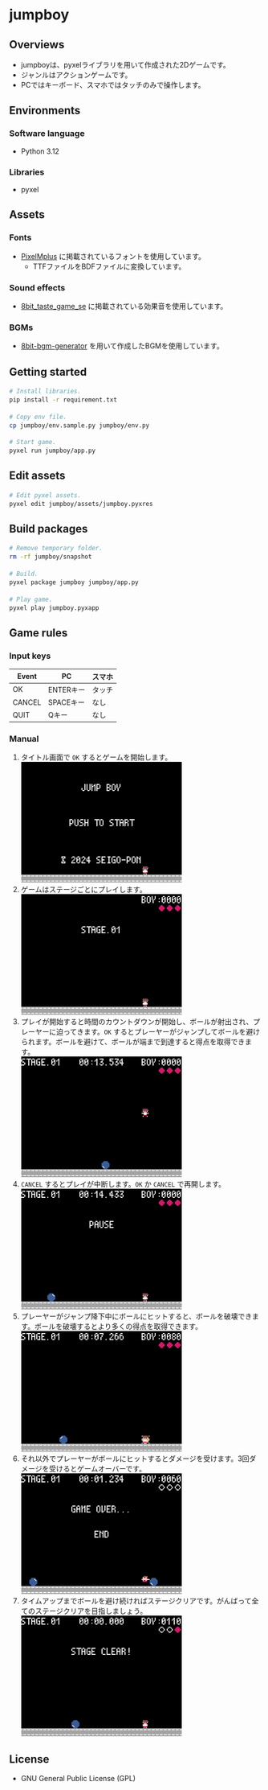 # jumpboy

## Overviews
- jumpboyは、pyxelライブラリを用いて作成された2Dゲームです。
- ジャンルはアクションゲームです。
- PCではキーボード、スマホではタッチのみで操作します。

## Environments
### Software language
- Python 3.12

### Libraries
- pyxel

## Assets
### Fonts
- [PixelMplus](https://itouhiro.hatenablog.com/entry/20130602/font) に掲載されているフォントを使用しています。
  - TTFファイルをBDFファイルに変換しています。

### Sound effects
- [8bit_taste_game_se](https://booth.pm/ja/items/2576189) に掲載されている効果音を使用しています。

### BGMs
- [8bit-bgm-generator](https://github.com/shiromofufactory/8bit-bgm-generator?tab=readme-ov-file) を用いて作成したBGMを使用しています。

## Getting started
```bash
# Install libraries.
pip install -r requirement.txt

# Copy env file.
cp jumpboy/env.sample.py jumpboy/env.py

# Start game.
pyxel run jumpboy/app.py
```

## Edit assets
```bash
# Edit pyxel assets.
pyxel edit jumpboy/assets/jumpboy.pyxres
```

## Build packages
```bash
# Remove temporary folder.
rm -rf jumpboy/snapshot

# Build.
pyxel package jumpboy jumpboy/app.py

# Play game.
pyxel play jumpboy.pyxapp
```

## Game rules
### Input keys
|Event|PC|スマホ|
|--|--|--|
|OK|ENTERキー|タッチ|
|CANCEL|SPACEキー|なし|
|QUIT|Qキー|なし|

### Manual
1. タイトル画面で `OK` するとゲームを開始します。  
![title](./images/title.png)
1. ゲームはステージごとにプレイします。  
![stage](./images/stage.png)
1. プレイが開始すると時間のカウントダウンが開始し、ボールが射出され、プレーヤーに迫ってきます。`OK` するとプレーヤーがジャンプしてボールを避けられます。ボールを避けて、ボールが端まで到達すると得点を取得できます。  
![play](./images/play.png)
1. `CANCEL` するとプレイが中断します。`OK` か `CANCEL` で再開します。  
![pause](./images/pause.png)
1. プレーヤーがジャンプ降下中にボールにヒットすると、ボールを破壊できます。ボールを破壊するとより多くの得点を取得できます。  
![burst](./images/burst.png)
1. それ以外でプレーヤーがボールにヒットするとダメージを受けます。3回ダメージを受けるとゲームオーバーです。  
![game over](./images/game_over.png)
1. タイムアップまでボールを避け続ければステージクリアです。がんばって全てのステージクリアを目指しましょう。  
![stage clear](./images/stage_clear.png)

## License
- GNU General Public License (GPL)
